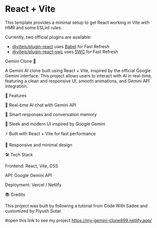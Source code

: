 # React + Vite

This template provides a minimal setup to get React working in Vite with HMR and some ESLint rules.

Currently, two official plugins are available:

- [@vitejs/plugin-react](https://github.com/vitejs/vite-plugin-react/blob/main/packages/plugin-react) uses [Babel](https://babeljs.io/) for Fast Refresh
- [@vitejs/plugin-react-swc](https://github.com/vitejs/vite-plugin-react/blob/main/packages/plugin-react-swc) uses [SWC](https://swc.rs/) for Fast Refresh

Gemini Clone 🤖

A Gemini AI clone built using React + Vite, inspired by the official Google Gemini interface. This project allows users to interact with AI in real-time, featuring a clean and responsive UI, smooth animations, and Gemini API integration.

🚀 Features

💬 Real-time AI chat with Gemini API

🧠 Smart responses and conversation memory

🎨 Sleek and modern UI inspired by Google Gemini

⚡ Built with React + Vite for fast performance

🌙 Responsive and minimal design

🛠️ Tech Stack

Frontend: React, Vite, CSS

API: Google Gemini API

Deployment: Vercel / Netlify

📚 Credits

This project was built by following a tutorial from Code With Sadee
 and customized by Piyush Sutar.

#open this link to see my project
https://my-gemini-clone899.netlify.app/
